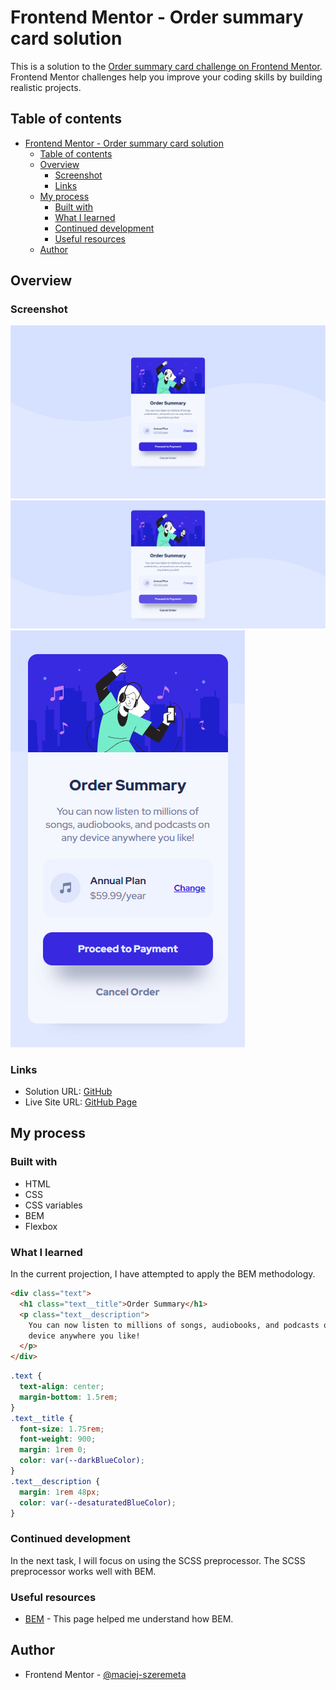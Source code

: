 # Frontend Mentor - Order summary card solution

This is a solution to the [Order summary card challenge on Frontend Mentor](https://www.frontendmentor.io/challenges/order-summary-component-QlPmajDUj). Frontend Mentor challenges help you improve your coding skills by building realistic projects.

## Table of contents

- [Frontend Mentor - Order summary card solution](#frontend-mentor---order-summary-card-solution)
  - [Table of contents](#table-of-contents)
  - [Overview](#overview)
    - [Screenshot](#screenshot)
    - [Links](#links)
  - [My process](#my-process)
    - [Built with](#built-with)
    - [What I learned](#what-i-learned)
    - [Continued development](#continued-development)
    - [Useful resources](#useful-resources)
  - [Author](#author)

## Overview

### Screenshot

!['Screenshot desktop'](./screenshots/desktop.jpg)
!['Screenshot desktop:hover'](./screenshots/desktop-hover.jpg)
!['Screenshot mobile'](./screenshots/mobile.jpg)

### Links

- Solution URL: [GitHub](https://github.com/maciej-szeremeta/Order-summary-card-solution)
- Live Site URL: [GitHub Page](https://maciej-szeremeta.github.io/Order-summary-card-solution/)

## My process

### Built with

- HTML
- CSS
- CSS variables
- BEM
- Flexbox

### What I learned

In the current projection, I have attempted to apply the BEM methodology.

```html
<div class="text">
  <h1 class="text__title">Order Summary</h1>
  <p class="text__description">
    You can now listen to millions of songs, audiobooks, and podcasts on any
    device anywhere you like!
  </p>
</div>
```

```css
.text {
  text-align: center;
  margin-bottom: 1.5rem;
}
.text__title {
  font-size: 1.75rem;
  font-weight: 900;
  margin: 1rem 0;
  color: var(--darkBlueColor);
}
.text__description {
  margin: 1rem 48px;
  color: var(--desaturatedBlueColor);
}
```

### Continued development

In the next task, I will focus on using the SCSS preprocessor. The SCSS preprocessor works well with BEM.

### Useful resources

- [BEM](https://en.bem.info/methodology/css/) - This page helped me understand how BEM.

## Author

- Frontend Mentor - [@maciej-szeremeta](https://www.frontendmentor.io/profile/maciej-szeremeta)
